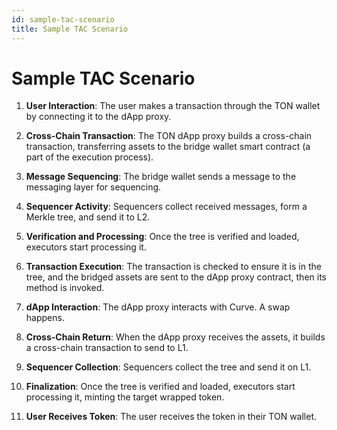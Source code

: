 ```yaml
---
id: sample-tac-scenario
title: Sample TAC Scenario
---
```


# Sample TAC Scenario

1. **User Interaction**: The user makes a transaction through the TON wallet by connecting it to the dApp proxy.

2. **Cross-Chain Transaction**: The TON dApp proxy builds a cross-chain transaction, transferring assets to the bridge wallet smart contract (a part of the execution process).

3. **Message Sequencing**: The bridge wallet sends a message to the messaging layer for sequencing.

4. **Sequencer Activity**: Sequencers collect received messages, form a Merkle tree, and send it to L2.

5. **Verification and Processing**: Once the tree is verified and loaded, executors start processing it.

6. **Transaction Execution**: The transaction is checked to ensure it is in the tree, and the bridged assets are sent to the dApp proxy contract, then its method is invoked.

7. **dApp Interaction**: The dApp proxy interacts with Curve. A swap happens.

8. **Cross-Chain Return**: When the dApp proxy receives the assets, it builds a cross-chain transaction to send to L1.

9. **Sequencer Collection**: Sequencers collect the tree and send it on L1.

10. **Finalization**: Once the tree is verified and loaded, executors start processing it, minting the target wrapped token.

11. **User Receives Token**: The user receives the token in their TON wallet.
